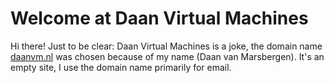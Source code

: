 # Welcome at Daan Virtual Machines

Hi there! Just to be clear: Daan Virtual Machines is a joke, the domain name [daanvm.nl](http://daanvm.nl) was chosen
because of my name (Daan van Marsbergen). It's an empty site, I use the domain name primarily for email.
